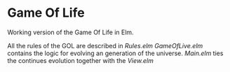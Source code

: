 # Game Of Life

Working version of the Game Of Life in Elm.

All the rules of the GOL are described in _Rules.elm_
_GameOfLive.elm_ contains the logic for evolving an generation of the universe.
_Main.elm_ ties the continues evolution together with the _View.elm_
